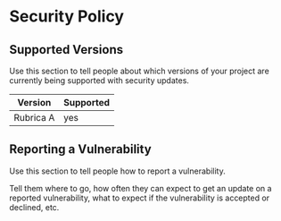 # Security Policy

## Supported Versions

Use this section to tell people about which versions of your project are
currently being supported with security updates.

|   Version   |     Supported      |
| ----------- | ------------------ |
| Rubrica A   |        yes         |

## Reporting a Vulnerability

Use this section to tell people how to report a vulnerability.

Tell them where to go, how often they can expect to get an update on a
reported vulnerability, what to expect if the vulnerability is accepted or
declined, etc.
